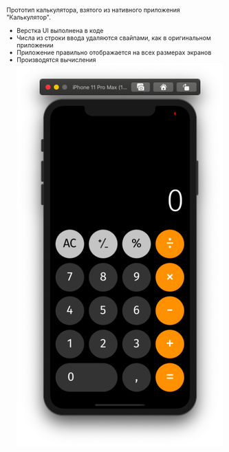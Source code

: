 
Прототип калькулятора, взятого из нативного приложения "Калькулятор".
* Верстка UI выполнена в коде
* Числа из строки ввода удаляются свайпами, как в оригинальном приложении 
* Приложение правильно отображается на всех размерах экранов
* Производятся вычисления
![alt text](https://github.com/anna-belousova/Calculator/blob/calculator/Calculator/Screenshots/Снимок%20экрана%202020-09-09%20в%2015.51.14.png)
